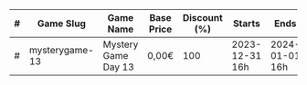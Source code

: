 |#|Game Slug|Game Name|Base Price|Discount (%)|Starts|Ends|
|---|---|---|---|---|---|---|
|#|mysterygame-13|Mystery Game Day 13|0,00€|100|2023-12-31 16h|2024-01-01 16h|
